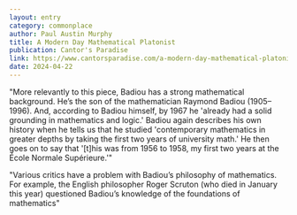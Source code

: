 ```yaml
---
layout: entry
category: commonplace
author: Paul Austin Murphy
title: A Modern Day Mathematical Platonist
publication: Cantor's Paradise
link: https://www.cantorsparadise.com/a-modern-day-mathematical-platonist-alain-badiou-e8f5c43f01bd
date: 2024-04-22
---
```


"More relevantly to this piece, Badiou has a strong mathematical background. He’s the son of the mathematician Raymond Badiou (1905–1996). And, according to Badiou himself, by 1967 he 'already had a solid grounding in mathematics and logic.' Badiou again describes his own history when he tells us that he studied 'contemporary mathematics in greater depths by taking the first two years of university math.' He then goes on to say that '[t]his was from 1956 to 1958, my first two years at the École Normale Supérieure.'"

"Various critics have a problem with Badiou’s philosophy of mathematics. For example, the English philosopher Roger Scruton (who died in January this year) questioned Badiou’s knowledge of the foundations of mathematics"
